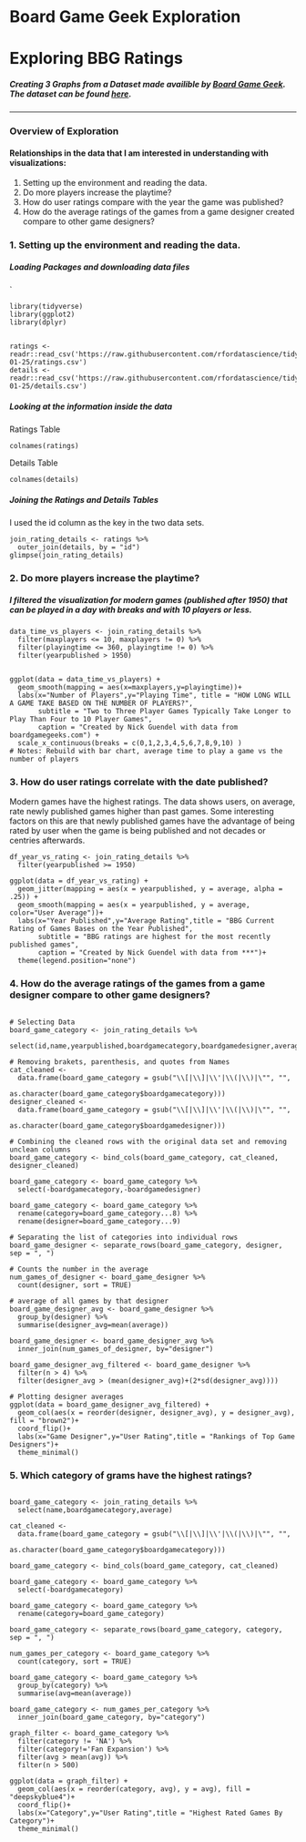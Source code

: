 Board Game Geek Exploration
================


# Exploring BBG Ratings
##### Creating 3 Graphs from a Dataset made availible by [Board Game Geek](https://boardgamegeek.com/). The dataset can be found [here](https://www.kaggle.com/datasets/jvanelteren/boardgamegeek-reviews?select=games_detailed_info.csv).
***
### Overview of Exploration
#### Relationships in the data that I am interested in understanding with visualizations:
1. Setting up the environment and reading the data.
2. Do more players increase the playtime?
3. How do user ratings compare with the year the game was published?
4. How do the average ratings of the games from a game designer created compare to other game designers?


### 1. Setting up the environment and reading the data.

##### Loading Packages and downloading data files
`
```{r Setting-up Environment and Inital Processing, collabse=FALSE, include=FALSE, results=FALSE}
library(tidyverse)
library(ggplot2)
library(dplyr)


ratings <- readr::read_csv('https://raw.githubusercontent.com/rfordatascience/tidytuesday/master/data/2022/2022-01-25/ratings.csv')
details <- readr::read_csv('https://raw.githubusercontent.com/rfordatascience/tidytuesday/master/data/2022/2022-01-25/details.csv')
```
##### Looking at the information inside the data
#####
Ratings Table
```{r looking at ratings table, results='markup'}
colnames(ratings)
```

Details Table
```{r looking at details table, results='markup'}
colnames(details)
```
##### Joining the Ratings and Details Tables 

I used the id column as the key in the two data sets.
```{r joining data}
join_rating_details <- ratings %>% 
  outer_join(details, by = "id")
glimpse(join_rating_details)
```


### 2. Do more players increase the playtime?
##### I filtered the visualization for modern games (published after 1950) that can be played in a day with breaks and with 10 players or less. 
```{r}
data_time_vs_players <- join_rating_details %>% 
  filter(maxplayers <= 10, maxplayers != 0) %>% 
  filter(playingtime <= 360, playingtime != 0) %>% 
  filter(yearpublished > 1950)
```

```{r players increase the playtime}

ggplot(data = data_time_vs_players) + 
  geom_smooth(mapping = aes(x=maxplayers,y=playingtime))+
  labs(x="Number of Players",y="Playing Time", title = "HOW LONG WILL A GAME TAKE BASED ON THE NUMBER OF PLAYERS?",
       subtitle = "Two to Three Player Games Typically Take Longer to Play Than Four to 10 Player Games",
       caption = "Created by Nick Guendel with data from boardgamegeeks.com") +
  scale_x_continuous(breaks = c(0,1,2,3,4,5,6,7,8,9,10) )
# Notes: Rebuild with bar chart, average time to play a game vs the number of players
```


### 3. How do user ratings correlate with the date published?
Modern games have the highest ratings. The data shows users, on average, rate newly published games higher than past games. Some interesting factors on this are that newly published games have the advantage of being rated by user when the game is being published and not decades or centries afterwards.
```{r}
df_year_vs_rating <- join_rating_details %>% 
  filter(yearpublished >= 1950)
  
ggplot(data = df_year_vs_rating) +
  geom_jitter(mapping = aes(x = yearpublished, y = average, alpha = .25)) +
  geom_smooth(mapping = aes(x = yearpublished, y = average, color="User Average"))+
  labs(x="Year Published",y="Average Rating",title = "BBG Current Rating of Games Bases on the Year Published", 
       subtitle = "BBG ratings are highest for the most recently published games", 
       caption = "Created by Nick Guendel with data from ***")+
  theme(legend.position="none")
```


### 4. How do the average ratings of the games from a game designer compare to other game designers?
```{r ratings of the games from a game designer}

# Selecting Data
board_game_category <- join_rating_details %>% 
  select(id,name,yearpublished,boardgamecategory,boardgamedesigner,average,yearpublished,bayes_average)

# Removing brakets, parenthesis, and quotes from Names
cat_cleaned <- 
  data.frame(board_game_category = gsub("\\[|\\]|\\'|\\(|\\)|\"", "", 
                                        as.character(board_game_category$boardgamecategory)))
designer_cleaned <- 
  data.frame(board_game_category = gsub("\\[|\\]|\\'|\\(|\\)|\"", "", 
                                        as.character(board_game_category$boardgamedesigner)))

# Combining the cleaned rows with the original data set and removing unclean columns
board_game_category <- bind_cols(board_game_category, cat_cleaned, designer_cleaned) 

board_game_category <- board_game_category %>% 
  select(-boardgamecategory,-boardgamedesigner)

board_game_category <- board_game_category %>% 
  rename(category=board_game_category...8) %>% 
  rename(designer=board_game_category...9)

# Separating the list of categories into individual rows
board_game_designer <- separate_rows(board_game_category, designer, sep = ", ")

# Counts the number in the average
num_games_of_designer <- board_game_designer %>% 
  count(designer, sort = TRUE)

# average of all games by that designer
board_game_designer_avg <- board_game_designer %>% 
  group_by(designer) %>% 
  summarise(designer_avg=mean(average))

board_game_designer <- board_game_designer_avg %>% 
  inner_join(num_games_of_designer, by="designer")

board_game_designer_avg_filtered <- board_game_designer %>% 
  filter(n > 4) %>% 
  filter(designer_avg > (mean(designer_avg)+(2*sd(designer_avg))))

# Plotting designer averages
ggplot(data = board_game_designer_avg_filtered) +
  geom_col(aes(x = reorder(designer, designer_avg), y = designer_avg), fill = "brown2")+
  coord_flip()+
  labs(x="Game Designer",y="User Rating",title = "Rankings of Top Game Designers")+
  theme_minimal()
```


### 5. Which category of grams have the highest ratings?
```{r}

board_game_category <- join_rating_details %>% 
  select(name,boardgamecategory,average)
  
cat_cleaned <- 
  data.frame(board_game_category = gsub("\\[|\\]|\\'|\\(|\\)|\"", "", 
                             as.character(board_game_category$boardgamecategory)))

board_game_category <- bind_cols(board_game_category, cat_cleaned) 
  
board_game_category <- board_game_category %>% 
  select(-boardgamecategory)

board_game_category <- board_game_category %>% 
  rename(category=board_game_category)

board_game_category <- separate_rows(board_game_category, category, sep = ", ")

num_games_per_category <- board_game_category %>% 
  count(category, sort = TRUE)

board_game_category <- board_game_category %>% 
  group_by(category) %>% 
  summarise(avg=mean(average))

board_game_category <- num_games_per_category %>% 
  inner_join(board_game_category, by="category")
  
graph_filter <- board_game_category %>% 
  filter(category != 'NA') %>% 
  filter(category!='Fan Expansion') %>% 
  filter(avg > mean(avg)) %>% 
  filter(n > 500)

ggplot(data = graph_filter) +
  geom_col(aes(x = reorder(category, avg), y = avg), fill = "deepskyblue4")+
  coord_flip()+
  labs(x="Category",y="User Rating",title = "Highest Rated Games By Category")+
  theme_minimal()

```